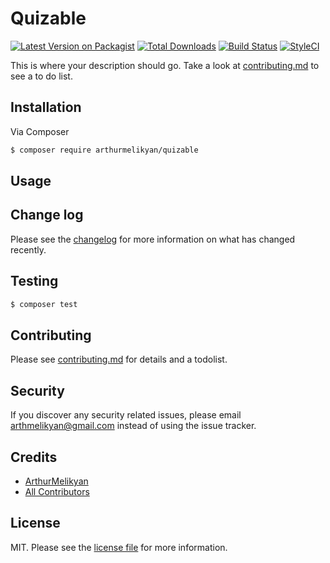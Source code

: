# Quizable

[![Latest Version on Packagist][ico-version]][link-packagist]
[![Total Downloads][ico-downloads]][link-downloads]
[![Build Status][ico-travis]][link-travis]
[![StyleCI][ico-styleci]][link-styleci]

This is where your description should go. Take a look at [contributing.md](contributing.md) to see a to do list.

## Installation

Via Composer

``` bash
$ composer require arthurmelikyan/quizable
```

## Usage

## Change log

Please see the [changelog](changelog.md) for more information on what has changed recently.

## Testing

``` bash
$ composer test
```

## Contributing

Please see [contributing.md](contributing.md) for details and a todolist.

## Security

If you discover any security related issues, please email arthmelikyan@gmail.com instead of using the issue tracker.

## Credits

- [ArthurMelikyan][link-author]
- [All Contributors][link-contributors]

## License

MIT. Please see the [license file](license.md) for more information.

[ico-version]: https://img.shields.io/packagist/v/arthurmelikyan/quizable.svg?style=flat-square
[ico-downloads]: https://img.shields.io/packagist/dt/arthurmelikyan/quizable.svg?style=flat-square
[ico-travis]: https://img.shields.io/travis/arthurmelikyan/quizable/master.svg?style=flat-square
[ico-styleci]: https://styleci.io/repos/12345678/shield

[link-packagist]: https://packagist.org/packages/arthurmelikyan/quizable
[link-downloads]: https://packagist.org/packages/arthurmelikyan/quizable
[link-travis]: https://travis-ci.org/arthurmelikyan/quizable
[link-styleci]: https://styleci.io/repos/12345678
[link-author]: https://github.com/arthurmelikyan
[link-contributors]: ../../contributors
